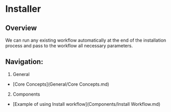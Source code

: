 # Installer
## Overview
We can run any existing workflow automatically at the end of the installation process and pass to the workflow all necessary parameters.

## Navigation:
1. General
- [Core Concepts](General/Core Concepts.md)
2. Components
- [Example of using Install workflow](Components/Install Workflow.md)
